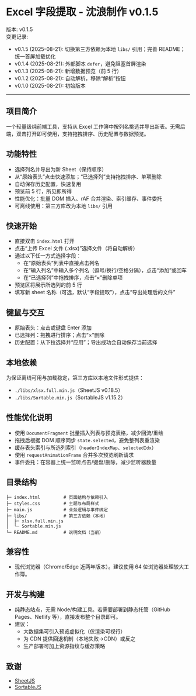 # Excel 字段提取 - 沈浪制作 v0.1.5

版本: v0.1.5  
变更记录:
- v0.1.5 (2025-08-21): 切换第三方依赖为本地 `libs/` 引用；完善 README；统一首屏加载优化
- v0.1.4 (2025-08-21): 外部脚本 `defer`，避免阻塞首屏渲染
- v0.1.3 (2025-08-21): 新增数据预览（前 5 行）
- v0.1.2 (2025-08-21): 自动解析，移除“解析”按钮
- v0.1.0 (2025-08-21): 初始版本

---

## 项目简介
一个轻量级纯前端工具，支持从 Excel 工作簿中按列名挑选并导出新表。无需后端，双击打开即可使用，支持拖拽排序、历史配置与数据预览。

## 功能特性
- 选择列名并导出为新 Sheet（保持顺序）
- 从“原始表头”点击快速添加；“已选择列”支持拖拽排序、单项删除
- 自动保存历史配置，快速复用
- 预览前 5 行，所见即所得
- 性能优化：批量 DOM 插入、rAF 合并渲染、索引缓存、事件委托
- 可离线使用：第三方库改为本地 `libs/` 引用

## 快速开始
- 直接双击 `index.html` 打开
- 点击“上传 Excel 文件 (.xlsx)”选择文件（将自动解析）
- 通过以下任一方式选择字段：
  - 在“原始表头”列表中直接点击列名
  - 在“输入列名”中输入多个列名（逗号/换行/空格分隔），点击“添加”或回车
  - 在“已选择列”中拖拽排序，点击“×”删除单项
- 预览区将展示所选列的前 5 行
- 填写新 sheet 名称（可选，默认“字段提取”），点击“导出处理后的文件”

## 键鼠与交互
- 原始表头：点击或键盘 Enter 添加
- 已选择列：拖拽进行排序；点击“×”删除
- 历史配置：从下拉选择并“应用”；导出成功会自动保存当前选择

## 本地依赖
为保证离线可用与加载稳定，第三方库以本地文件形式提供：
- `./libs/xlsx.full.min.js`（SheetJS v0.18.5）
- `./libs/Sortable.min.js`（SortableJS v1.15.2）

## 性能优化说明
- 使用 `DocumentFragment` 批量插入列表与预览表格，减少回流/重绘
- 拖拽后根据 DOM 顺序同步 `state.selected`，避免整列表重渲染
- 缓存表头索引与所选列索引（`headerIndexMap`、`selectedIdx`）
- 使用 `requestAnimationFrame` 合并多次预览刷新请求
- 事件委托：在容器上统一监听点击/键盘/删除，减少监听器数量

## 目录结构
```
├─ index.html         # 页面结构与依赖引入
├─ styles.css         # 主题与布局样式
├─ main.js            # 业务逻辑与事件绑定
├─ libs/              # 第三方依赖（本地）
│  ├─ xlsx.full.min.js
│  └─ Sortable.min.js
└─ README.md          # 说明文档（当前）
```

## 兼容性
- 现代浏览器（Chrome/Edge 近两年版本）。建议使用 64 位浏览器处理较大工作簿。

## 开发与构建
- 纯静态站点，无需 Node/构建工具。若需要部署到静态托管（GitHub Pages、Netlify 等），直接发布整个目录即可。
- 建议：
  - 大数据集可引入预览虚拟化（仅渲染可视行）
  - 为 CDN 提供回退机制（本地失败→CDN）或反之
  - 生产部署可加上资源指纹与缓存策略

## 致谢
- [SheetJS](https://github.com/SheetJS/sheetjs)
- [SortableJS](https://github.com/SortableJS/Sortable)
